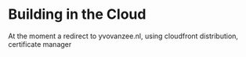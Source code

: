# Building in the Cloud

At the moment a redirect to yvovanzee.nl, using cloudfront distribution, certificate manager